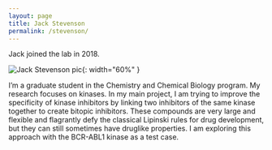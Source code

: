 ```yaml
---
layout: page
title: Jack Stevenson
permalink: /stevenson/
---
```

Jack joined the lab in 2018.

![Jack Stevenson pic](../img/stevenson.jpg){: width="60%" }



I’m a graduate student in the Chemistry and Chemical Biology program. My research focuses on kinases. In my main project, I am trying to improve the specificity of kinase inhibitors by linking two inhibitors of the same kinase together to create bitopic inhibitors. These compounds are very large and flexible and flagrantly defy the classical Lipinski rules for drug development, but they can still sometimes have druglike properties. I am exploring this approach with the BCR-ABL1 kinase as a test case.
